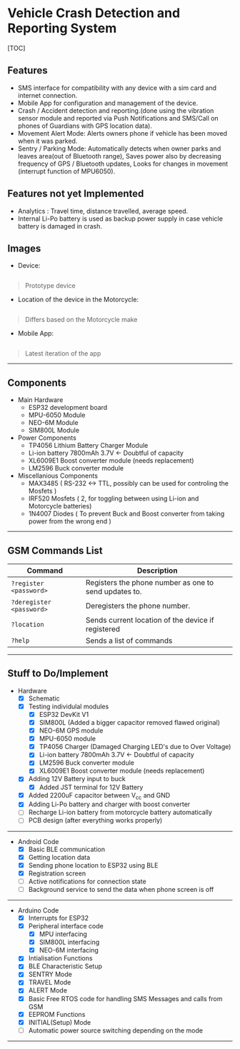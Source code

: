 
# Vehicle Crash Detection and Reporting System


[TOC]

Features
----

- SMS interface for compatibility with any device with a sim card and internet connection.
- Mobile App for configuration and management of the device.
- Crash / Accident detection and reporting.(done using the vibration sensor module and reported via Push Notifications and SMS/Call on phones of Guardians with GPS location data).
- Movement Alert Mode: Alerts owners phone if vehicle has been moved when it was parked.
- Sentry / Parking Mode: Automatically detects when owner parks and leaves area(out of Bluetooth range), Saves power also by decreasing frequency of GPS / Bluetooth updates, Looks for changes in movement (interrupt function of MPU6050).

Features not yet Implemented
----
- Analytics : Travel time, distance travelled, average speed.
- Internal Li-Po battery is used as backup power supply in case vehicle battery is damaged in crash.

Images
---
- Device:

![]()

> Prototype device

- Location of the device in the Motorcycle:

![]()

> Differs based on the Motorcycle make

- Mobile App:

![]()

> Latest iteration of the app

----

Components
------
+ Main Hardware
	+ ESP32 development board
	+ MPU-6050 Module
	+ NEO-6M Module
	+ SIM800L Module
+ Power Components
	+ TP4056 Lithium Battery Charger Module
	+ Li-ion battery 7800mAh 3.7V <- Doubtful of capacity
	+ XL6009E1 Boost converter module (needs replacement)
	+ LM2596 Buck converter module
+ Miscellanious Components
	+ MAX3485 ( RS-232 <-> TTL, possibly can be used for controling the Mosfets )
	+ IRF520 Mosfets ( 2, for toggling between using Li-ion and Motorcycle batteries)
	+ 1N4007 Diodes ( To prevent Buck and Boost converter from taking power from the wrong end )
-------

GSM Commands List
-------

| Command   | Description                    |
| ------------- | ------------------------------ |
| `?register <password>`     | Registers the phone number as one to send updates to. |
| `?deregister <password>`   | Deregisters the phone number. |
| `?location` | Sends current location of the device if registered |
| `?help` | Sends a list of commands |
----

Stuff to Do/Implement
----

+ Hardware
	- [x] Schematic
	- [x] Testing individulal modules
		- [x] ESP32 DevKit V1
		- [x] SIM800L (Added a bigger capacitor removed flawed original)
		- [x] NEO-6M GPS module
		- [x] MPU-6050 module
		- [x] TP4056 Charger (Damaged Charging LED's due to Over Voltage)
		- [x] Li-ion battery 7800mAh 3.7V <- Doubtful of capacity
		- [x] LM2596 Buck converter module
		- [x] XL6009E1 Boost converter module (needs replacement)
	- [x] Adding 12V Battery input to buck
		- [x] Added JST terminal for 12V Battery
	- [x] Added 2200uF capacitor between V<sub>cc</sub> and GND
	- [x] Adding Li-Po battery and charger with boost converter
	- [ ] Recharge Li-ion battery from motorcycle battery automatically
	- [ ] PCB design (after everything works properly)
----
+ Android Code
	- [x] Basic BLE communication
	- [x] Getting location data
	- [x] Sending phone location to ESP32 using BLE
	- [x] Registration screen
	- [ ] Active notifications for connection state
	- [ ] Background service to send the data when phone screen is off
----
+ Arduino Code
	- [x] Interrupts for ESP32
	- [x] Peripheral interface code
		- [x] MPU interfacing
		- [x] SIM800L interfacing
		- [x] NEO-6M interfacing
	- [x] Intialisation Functions
	- [x] BLE Characteristic Setup
	- [x] SENTRY Mode
	- [x] TRAVEL Mode
	- [x] ALERT Mode
	- [x] Basic Free RTOS code for handling SMS Messages and calls from GSM
	- [x] EEPROM Functions
	- [x] INITIAL(Setup) Mode
	- [ ] Automatic power source switching depending on the mode
------
